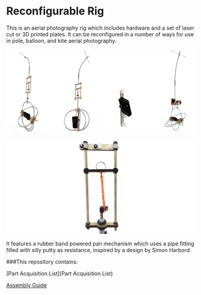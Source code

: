 # Reconfigurable Rig

This is an aerial photography rig which includes hardware and a set of laser cut or 3D printed plates. It can be reconfigured in a number of ways for use in pole, balloon, and kite aerial photography.

![ReconfigurableRigConfigurationRenders.png](ReconfigurableRigConfigurationRenders.png)



![RubberBandUsage.png](RubberBandUsage.png)


It features a rubber band powered pan mechanism which uses a pipe fitting filled with silly putty as resistance, inspired by a design by Simon Harbord.

###This repository contains:

[Part Acquisition List](Part Acquisition List)

[Assembly Guide](https://github.com/ranon96/Reconfigurable-Rig/blob/master/RR%20Guide.md#table-of-contents)